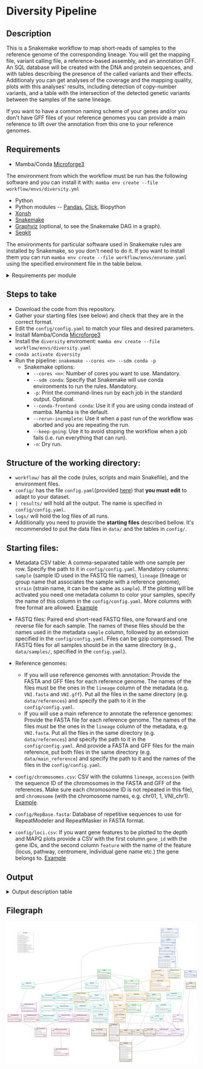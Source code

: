 
# Diversity Pipeline

## Description

This is a Snakemake workflow to map short-reads of samples to the reference genome of the corresponding lineage. You will get the mapping file, variant calling file, a reference-based assembly, and an annotation GFF. An SQL database will be created with the DNA and protein sequences, and with tables describing the presence of the called variants and their effects. Additionaly you can get analyses of the coverage and the mapping quality, plots with this analyses' results, including detection of copy-number variants, and a table with the intersection of the detected genetic variants between the samples of the same lineage.  

If you want to have a common naming scheme of your genes and/or you don't have GFF files of your reference genomes you can provide a main reference to lift over the annotation from this one to your reference genomes.

## Requirements

* Mamba/Conda [Microforge3](https://mamba.readthedocs.io/en/latest/installation/mamba-installation.html)

The environment from which the workflow must be run has the following software and you can install it with: `mamba env create --file workflow/envs/diversity.yml`
* Python
* Python modules -- [Pandas](https://pandas.pydata.org/), [Click](https://click.palletsprojects.com/en/8.1.x/), Biopython
* [Xonsh](https://xon.sh/)
* [Snakemake](https://snakemake.github.io/)
* [Graphviz](https://graphviz.org/) (optional, to see the Snakemake DAG in a graph).
* [Seqkit](https://bioinf.shenwei.me/seqkit/)

The environments for particular software used in Snakemake rules are installed by Snakemake, so you don't need to do it. If you want to install them you can run `mamba env create --file workflow/envs/envname.yaml` using the specified environment file in the table below. 
<details>
<summary>Requirements per module </summary> 

| Module | Software | Environment files |
| :---------------- | ----: |----: |
| Module: Annotate references|[Litoff](https://github.com/agshumate/Liftoff),[AGAT](https://github.com/NBISweden/AGAT)|`workflow/envs/liftoff.yaml`, `workflow/envs/agat.yaml`|
| Module: Main |[Snippy](https://github.com/tseemann/snippy), [Litoff](https://github.com/agshumate/Liftoff), [AGAT](https://github.com/NBISweden/AGAT)|`workflow/envs/snippy.yaml`, `workflow/envs/liftoff.yaml`, `workflow/envs/agat.yaml`|
| Module: Coverage - Quality|[Mosdepth](https://github.com/brentp/mosdepth), [Samtools](https://www.htslib.org/),[Bedtools](https://bedtools.readthedocs.io/en/latest/index.html), [RepeatMasker](https://www.repeatmasker.org/) and [RepeatModeler](https://www.repeatmasker.org/RepeatModeler/), R and R libraries -- tidyverse|`workflow/envs/depth.yaml`, `workflow/envs/samtools.yaml`, `workflow/envs/repeatmasker.yaml`, `workflow/envs/r.yaml`|
| Module: SNPs | [Samtools](https://www.htslib.org/), [Bedtools](https://bedtools.readthedocs.io/en/latest/index.html), [Bcftools](https://samtools.github.io/bcftools/bcftools.html), [Xonsh](https://xon.sh/), [Pandas](https://pandas.pydata.org/), [Click](https://click.palletsprojects.com/en/8.1.x/)|`workflow/envs/samtools.yaml`|
| Module: Plotting |[Samtools](https://www.htslib.org/), Gnuplot, matplotlib, tectonic, texlive-core, R and R libraries -- tidyverse ComplexHeatmap, svglite, scales, RColorBrewer|`workflow/envs/plot-bamstats.yaml`,`workflow/envs/r.yaml`|
</details>

## Steps to take

  * Download the code from this repository.
  * Gather your starting files (see below) and check that they are in the correct format.
  * Edit the `config/config.yaml` to match your files and desired parameters.
  * Install Mamba/Conda [Microforge3](https://mamba.readthedocs.io/en/latest/installation/mamba-installation.html)
  * Install the `diversity` enviroment: `mamba env create --file workflow/envs/diversity.yaml`
  * `conda activate diversity`
  * Run the pipeline: `snakemake --cores <n> --sdm conda -p`
    * Snakemake options:  
      * `--cores <n>`: Number of cores you want to use. Mandatory.
      * `--sdm conda`: Specify that Snakemake will use conda environments to run the rules. Mandatory.
      * `-p`: Print the command-lines run by each job in the standard output. Optional.
      * `--conda-frontend conda`: Use it if you are using conda instead of mamba. Mamba is the default.
      * `--rerun-incomplete`: Use it when a past run of the workflow was aborted and you are repeating the run.
      * `--keep-going`: Use it to avoid stoping the workflow when a job fails (i.e. run everything that can run).
      * `-n`: Dry run.  

## Structure of the working directory:    
  * `workflow/` has all the code (rules, scripts and main Snakefile), and the environment files.
  * `config/` has the file `config.yaml`(provided [here](https://github.com/magwenelab/DiversityPipeline/blob/main/config/config.yaml)) that **you must edit** to adapt to your dataset.
  * `| results/` will hold all the output. The name is specified in `config/config.yaml`.
  * `logs/` will hold the log files of all runs.  
  * Additionally you need to provide the **starting files** described bellow. It's recommended to put the data files in `data/` and the tables in `config/`.

## Starting files:
  * Metadata CSV table: A comma-separated table with one sample per row. Specify the path to it in `config/config.yaml`. Mandatory columns: `sample` (sample ID used in the FASTQ file names), `lineage` (lineage or group name that associates the sample with a reference genome), `strain` (strain name, it can be the same as `sample`). If the plotting will be activated you need  one metadata column to color your samples, specify the name of this column in the `config/config.yaml`. More columns with free format are allowed. [Example](https://github.com/magwenelab/DiversityPipeline/blob/main/config/sample_metadata.csv)  
  * FASTQ files: Paired end short-read FASTQ files, one forward and one reverse file for each sample. The names of these files should be the names used in the metadata `sample` column, followed by an extension specified in the `config/config.yaml`. Files can be gzip compressed. The FASTQ files for all samples should be in the same directory (e.g., `data/samples/`, specified in the `config.yaml`).  
  * Reference genomes:    
    * If you will use reference genomes with annotation: Provide the FASTA and GFF files for each reference genome. The names of the files must be the ones in the `lineage` column of the metadata (e.g. `VNI.fasta` and `VNI.gff`). Put all the files in the same directory (e.g. `data/references`) and specify the path to it in the `config/config.yaml`.  
    * If you will use a main reference to annotate the reference genomes: Provide the FASTA file for each reference genome. The names of the files must be the ones in the `lineage` column of the metadata, e.g. `VNI.fasta`. Put all the files in the same directory (e.g. `data/references`) and specify the path to it in the `config/config.yaml`. And provide a FASTA and GFF files for the main reference, put both files in the same directory (e.g. `data/main_reference`) and specify the path to it and the names of the files in the `config/config.yaml`.   

  * `config/chromosomes.csv`: CSV with the columns `lineage`, `accession` (with the sequence ID of the chromosomes in the FASTA and GFF of the references. Make sure each chromosome ID is not repeated in this file), and `chromosome` (with the chromosome names, e.g. chr01, 1, VNI_chr1). [Example](https://github.com/magwenelab/DiversityPipeline/blob/main/config/chromosome_names.csv).
  * `config/RepBase.fasta`: Database of repetitive sequences to use for RepeatModeler and RepeatMasker in FASTA format.
  * `config/loci.csv`: If you want gene features to be plotted to the depth and MAPQ plots provide a CSV with the first column `gene_id` with the gene IDs, and the second column `feature` with the name of the feature (locus, pathway, centromere, individual gene name etc.) the gene belongs to. [Example](https://github.com/magwenelab/DiversityPipeline/blob/main/config/loci.csv)


## Output

<details>
<summary>Output description table </summary> 

| Path | Description | Column names |
| :---------------- | ----: |----: |
| results/dataset/database
| results/dataset/files/cnv_calls.tsv
| results/dataset/files/depth_by_chrom_good_normalized.tsv
| results/dataset/files/depth_by_chrom_good.tsv
| results/dataset/files/depth_by_chrom_raw.tsv
| results/dataset/files/feature_mapq_depth.tsv
| results/dataset/files/loci_to_plot.tsv
| results/dataset/files/mapping_stats.tsv
| results/dataset/files/unmapped_count.tsv
| **results/dataset/plots/dataset_depth_by_chrom.png**
| **results/dataset/plots/dataset_summary.png**
| results/dataset/plots/unmapped.svg
| results/dataset/snps/all_effects.tsv
| results/dataset/snps/all_lofs.tsv
| results/dataset/snps/all_nmds.tsv
| results/dataset/snps/all_presence.tsv
| results/dataset/snps/all_variants.tsv
| **results/dataset/database.db**
| results/dataset/sequences.db
| results/dataset/snps/{lineage}_effects.tsv
| results/dataset/snps/{lineage}_intersection.vcf
| results/dataset/snps/{lineage}_lofs.tsv
| results/dataset/snps/{lineage}_nmds.tsv
| results/dataset/snps/{lineage}_presence.tsv
| results/dataset/snps/{lineage}_snpeff.genes.txt
| results/dataset/snps/{lineage}_snpeff.html
| results/dataset/snps/{lineage}_snpeff.vcf
| results/dataset/snps/{lineage}_variants.tsv
| results/references/snpeff_data
| results/references/{lineage}/intermediate_files
| results/references/{lineage}/repeats
| results/references/{lineage}/repeats/{lineage}_repeats.bed
| results/references/{lineage}/{main_reference}.fasta
| results/references/{lineage}/{main_reference}.fasta.fai
| results/references/{lineage}/{main_reference}.gff
| results/references/{lineage}/{main_reference}.gff_db
| results/references/{lineage}/liftoff.gff
| results/references/{lineage}/unmapped_features.txt
| results/references/{lineage}/{lineage}.cds.fa
| results/references/{lineage}/{lineage}.fasta
| results/references/{lineage}/{lineage}.fasta.fai
| results/references/{lineage}/{lineage}.fasta.index
| results/references/{lineage}/{lineage}.fasta.mmi
| results/references/{lineage}/{lineage}.gff
| results/references/{lineage}/{lineage}.gff.tsv
| results/references/{lineage}/{lineage}.prots.fa
| results/references/agat_config.yaml
| results/references/{main_reference}.gff
| results/references/{main_reference}.tsv
| results/references/unmapped_count.tsv
| results/references/unmapped.svg
| **results/samples/agat/{sample}/cds.fa**
| **results/samples/agat/{sample}/proteins.fa**
| **results/samples/cnv/{sample}/cnv_calls.tsv**
| results/samples/liftoff/{sample}/intermediate_files
| results/samples/liftoff/{sample}/lifted.gff
| **results/samples/liftoff/{sample}/lifted.gff_polished**
| results/samples/liftoff/{sample}/ref.gff
| results/samples/liftoff/{sample}/ref.gff_db
| results/samples/liftoff/{sample}/unmapped_features.txt
| results/samples/mosdepth/{sample}/coverage_good.mosdepth.global.dist.txt
| results/samples/mosdepth/{sample}/coverage_good.mosdepth.region.dist.txt
| results/samples/mosdepth/{sample}/coverage_good.mosdepth.summary.txt
| results/samples/mosdepth/{sample}/coverage_good.regions.bed.gz
| results/samples/mosdepth/{sample}/coverage_good.regions.bed.gz.csi
| results/samples/mosdepth/{sample}/coverage.mosdepth.global.dist.txt
| results/samples/mosdepth/{sample}/coverage.mosdepth.region.dist.txt
| results/samples/mosdepth/{sample}/coverage.mosdepth.summary.txt
| results/samples/mosdepth/{sample}/coverage.regions.bed.gz
| results/samples/mosdepth/{sample}/coverage.regions.bed.gz.csi
| results/samples/mosdepth/{sample}/depth_by_chrom_good_normalized.tsv
| results/samples/mosdepth/{sample}/depth_by_chrom_good.tsv
| results/samples/mosdepth/{sample}/depth_by_chrom_raw.tsv
| **results/samples/mosdepth/{sample}/depth_by_regions.tsv**
| **results/samples/plots/{sample}/depth_by_chrom.png**
| **results/samples/plots/{sample}/depth_by_regions.png**
| **results/samples/plots/{sample}/depth_chrom_distribution.png**
| **results/samples/plots/{sample}/depth_global_distribution.png**
| **results/samples/plots/{sample}/mapq.png**
| results/samples/samtools/{sample}/depth_distribution.tsv
| **results/samples/samtools/{sample}/feature_mapq_depth.tsv**
| results/samples/samtools/{sample}/global_mode.tsv
| results/samples/samtools/{sample}/mapping_stats.tsv
| results/samples/samtools/{sample}/mapq_depth_window.bed
| results/samples/samtools/{sample}/mapq_window.bed
| results/samples/snippy/{sample}/ref.fa
| results/samples/snippy/{sample}/ref.fa.fai
| results/samples/snippy/{sample}/snps.aligned.fa
| **results/samples/snippy/{sample}/snps.bam**
| results/samples/snippy/{sample}/snps.bam.bai
| results/samples/snippy/{sample}/snps.bed
| **results/samples/snippy/{sample}/snps.consensus.fa**
| results/samples/snippy/{sample}/snps.consensus.fa.fai
| results/samples/snippy/{sample}/snps.consensus.fa.index
| results/samples/snippy/{sample}/snps.consensus.fa.mmi
| results/samples/snippy/{sample}/snps.consensus.subs.fa
| results/samples/snippy/{sample}/snps.csv
| results/samples/snippy/{sample}/snps.filt.vcf
| results/samples/snippy/{sample}/snps.gff
| results/samples/snippy/{sample}/snps.html
| results/samples/snippy/{sample}/snps.log
| results/samples/snippy/{sample}/snps.raw.vcf
| results/samples/snippy/{sample}/snps.subs.vcf
| results/samples/snippy/{sample}/snps.tab
| results/samples/snippy/{sample}/snps.txt
| **results/samples/snippy/{sample}/snps.vcf**
| results/samples/snippy/{sample}/snps.vcf.gz
| results/samples/snippy/{sample}/snps.vcf.gz.csi

</details>

## Filegraph


![Filegraph](all.svg)
